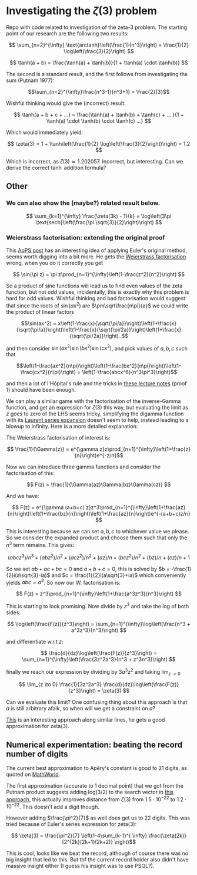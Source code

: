 # Investigating the $\zeta(3)$ problem
Repo with code related to investigation of the zeta-3 problem. The starting point of our research are the following two results:

$$
\sum_{n=2}^{\infty} \text{arctanh}\left(\frac{1}{n^3}\right) = \frac{1}{2} \log\left(\frac{3}{2}\right)
$$


$$
\tanh(a + b) = \frac{\tanh(a) + \tanh(b)}{1 + \tanh(a) \cdot \tanh(b)}
$$

The second is a standard result, and the first follows from investigating the sum (Putnam 1977):

$$\sum_{n=2}^{\infty}\frac{n^3-1}{n^3+1} = \frac{2}{3}$$

Wishful thinking would give the (incorrect) result:


$$
\tanh(a + b + c + ...) = \frac{\tanh(a) + \tanh(b) + \tanh(c) + ... }{1 + \tanh(a) \cdot \tanh(b) \cdot \tanh(c) ...}
$$

Which would immediately yield:

$$
\zeta(3) = 1 + \tanh\left(\frac{1}{2} \log\left(\frac{3}{2}\right)\right) = 1.2
$$

Which is incorrect, as $\zeta(3) \simeq 1.202057$. Incorrect, but interesting.  Can we derive the correct $\tanh$ addition formula?

## Other
### We can also show the (maybe?) related result below.

$$
\sum_{k=1}^{\infty} \frac{\zeta(3k) - 1}{k} = \log\left(3\pi \text{sech}\left(\frac{\pi \sqrt{3}}{2}\right)\right)
$$


### Weierstrass factorisation: extending the original proof
This [AoPS post](https://artofproblemsolving.com/community/c490120h1495301_closed_form_of_the_aperys_constant) has an interesting idea of applying Euler's original method, seems worth digging into a bit more. He gets the [Weierstrass factorisation](https://en.wikipedia.org/wiki/Weierstrass_factorization_theorem) wrong, when you do it correctly you get

$$ \sin(\pi z) = \pi z\prod_{n=1}^{\infty}\left(1-\frac{z^2}{n^2}\right) $$

So a product of sine functions will lead us to find even values of the zeta function, but not odd values, incidentally, this is exactly why this problem is hard for odd values. Wishful thinking and bad factorisation would suggest that since the roots of $\sin(ax^2)$ are $\pm\sqrt\frac{n\pi}{a}$ we could write the product of linear factors 

$$\sin(ax^2) = x\left(1-\frac{x}{\sqrt{\pi/a}}\right)\left(1+\frac{x}{\sqrt{\pi/a}}\right)\left(1-\frac{x}{\sqrt{\pi/2a}}\right)\left(1+\frac{x}{\sqrt{\pi/2a}}\right)..$$ 

and then consider $\sin(ax^2)\sin(bx^2)\sin(cx^2)$, and pick values of $a,b,c$ such that 

$$\left(1-\frac{ax^2}{n\pi}\right)\left(1-\frac{bx^2}{n\pi}\right)\left(1-\frac{cx^2}{n\pi}\right) = \left(1-\frac{abcx^6}{n^3\pi^3}\right)$$

and then a lot of l'Hôpital's rule and the tricks in [these lecture notes](https://www.math.cmu.edu/~bwsulliv/basel-problem.pdf) (proof 1) should have been enough. 

We can play a similar game with the factorisation of the inverse-Gamma function, and get an expression for $\zeta(3)$ this way, but evaluating the limit as $z$ goes to zero of the LHS seems tricky, simplifying the digamma function with its [Laurent series expansion](https://math.stackexchange.com/questions/4185216/approximating-the-digamma-function-for-small-arguments) doesn't seem to help, instead leading to a blowup to infinity. Here is a more detailed explanation:

The Weierstrass factorisation of interest is:

$$ \frac{1}{\Gamma(z)} = e^{\gamma z}z\prod_{n=1}^{\infty}\left(1+\frac{z}{n}\right)e^{-z/n}$$

Now we can introduce three gamma functions and consider the factorisation of this:

$$ F(z) = \frac{1}{\Gamma(az)\Gamma(bz)\Gamma(cz)} $$

And we have:

$$ F(z) = e^{\gamma (a+b+c) z}z^3\prod_{n=1}^{\infty}\left(1+\frac{az}{n}\right)\left(1+\frac{bz}{n}\right)\left(1+\frac{az}{n}\right)e^{-(a+b+c)z/n} $$

This is interesting because we can set $a,b,c$ to whichever value we please. So we consider the expanded product and choose them such that only the $n^3$ term remains. This gives:

$$ (a b c z^3)/n^3 + (a b z^2)/n^2 + (a c z^2)/n^2 + (a z)/n + (b c z^2)/n^2 + (b z)/n + (c z)/n + 1 $$

So we set $ab+ac+bc=0$ and $a+b+c=0$, this is solved by $b = -\frac{1}{2}i(a\sqrt{3}-ia)$ and $c = \frac{1}{2}i(a\sqrt{3}+ia)$ which conveniently yields $abc=a^3$. So now our W. factorisation is:

$$ F(z) = z^3\prod_{n=1}^{\infty}\left(1+\frac{a^3z^3}{n^3}\right) $$

This is starting to look promising. Now divide by $z^3$ and take the log of both sides:

$$ \log\left(\frac{F(z)}{z^3}\right) = \sum_{n=1}^{\infty}\log\left(\frac{n^3 + a^3z^3}{n^3}\right) $$

and differentiate w.r.t $z$:

$$ \frac{d}{dz}\log\left(\frac{F(z)}{z^3}\right) = 
\sum_{n=1}^{\infty}\left(\frac{3z^2a^3}{n^3 + z^3n^3}\right) $$

finally we reach our expression by dividing by $3a^3z^2$ and taking $\lim_{z \to 0}$

$$ \lim_{z \to 0} \frac{1}{3z^2a^3} \frac{d}{dz}\log\left(\frac{F(z)}{z^3}\right) = \zeta(3) $$

Can we evaluate this limit? One confusing thing about this approach is that $a$ is still arbitrary afaik, so when will we get a constraint on $a$?

[This](https://math.stackexchange.com/questions/1459709/can-this-approximate-closed-form-of-aperys-constant-zeta3-be-improved/) is an interesting approach along similar lines, he gets a good approximation for zeta(3).

## Numerical experimentation: beating the record number of digits
The current best approximation to Apéry's constant is good to 21 digits, as quoted on [MathWorld](https://mathworld.wolfram.com/AperysConstantApproximations.html).

The first approximation (accurate to 1 decimal point) that we got from the Putnam product suggests adding log(3/2) to the search vector in [this approach](https://ar5iv.labs.arxiv.org/html/0910.2684), this actually improves distance from $\zeta(3)$ from $1.5 \cdot 10^{-22}$ to $1.2 \cdot 10^{-22}$. This doesn't add a digit though.

However adding $\frac{\pi^2}{7}$ as well does get us to 22 digits. This was tried because of Euler's series expression for zeta(3):

$$ \zeta(3) = \frac{\pi^2}{7} \left(1-4\sum_{k-1}^{
\infty} \frac{\zeta(2k)}{2^{2k}(2k+1)(2k+2)} \right)$$

This is cool, looks like we beat the record, although of course there was no big insight that led to this. But tbf the current record holder also didn't have massive insight either (I guess his insight was to use PSQL?).
